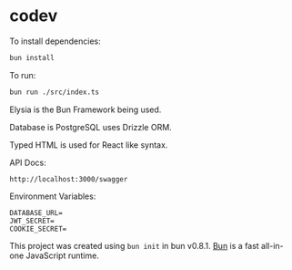 # codev

To install dependencies:

```bash
bun install
```

To run:

```bash
bun run ./src/index.ts
```

Elysia is the Bun Framework being used.

Database is PostgreSQL uses Drizzle ORM.

Typed HTML is used for React like syntax.

API Docs:

```
http://localhost:3000/swagger
```

Environment Variables:

```
DATABASE_URL=
JWT_SECRET=
COOKIE_SECRET=
```

This project was created using `bun init` in bun v0.8.1. [Bun](https://bun.sh) is a fast all-in-one JavaScript runtime.
